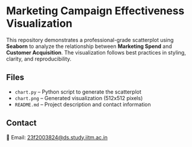# Marketing Campaign Effectiveness Visualization

This repository demonstrates a professional-grade scatterplot using **Seaborn** to analyze the relationship between **Marketing Spend** and **Customer Acquisition**. The visualization follows best practices in styling, clarity, and reproducibility.

## Files
- `chart.py` – Python script to generate the scatterplot
- `chart.png` – Generated visualization (512x512 pixels)
- `README.md` – Project description and contact information

## Contact
📧 Email: 23f2003824@ds.study.iitm.ac.in
